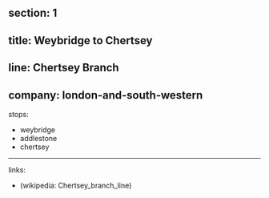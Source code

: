 ﻿section: 1
----
title: Weybridge to Chertsey
----
line: Chertsey Branch
----
company: london-and-south-western
----
stops:
- weybridge
- addlestone
- chertsey
----
links:
- (wikipedia: Chertsey_branch_line)
